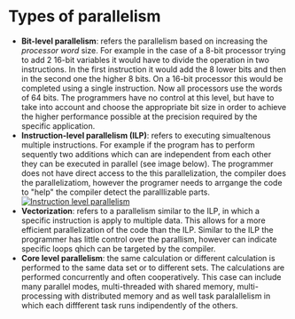 # Types of parallelism
* **Bit-level parallelism**: refers the parallelism based on increasing the _processor word_ size. For example in the case of a 8-bit processor trying to add 2 16-bit variables it would have to divide the operation in two instructions. In the first instruction it would add the 8 lower bits and then in the second one the higher 8 bits. On a 16-bit processor this would be completed using a single instruction. Now all processors use the words of 64 bits. The programmers have no control at this level, but have to take into account and choose the appropriate bit size in order to achieve the higher performance possible at the precision required by the specific application. 
* **Instruction-level parallelism (ILP)**: refers to executing simualtenous multiple instructions. For example if the program has to perform sequently two additions which can are independent from each other they can be executed in parallel (see image below). The programmer does not have direct access to the this parallelization, the compiler does the parallelizatiom, however the programer needs to arrgange the code to "help" the compiler detect the paralllizable parts.
[![Instruction level parallelism](https://i.pinimg.com/originals/1f/a4/d7/1fa4d7bda58e84045b9456c391d2aa58.png)](https://i.pinimg.com/originals/1f/a4/d7/1fa4d7bda58e84045b9456c391d2aa58.png)
* **Vectorization**: refers to a parallelism similar to the ILP, in which a specific instruction is apply to multiple data. This allows for a more efficient parallelization of the code than the ILP. Similar to the ILP the programmer has little control over the parallism, however can indicate specific loops qhich can be targeted by the compiler.
* **Core level parallelism**: the same calculation or different calculation is performed to the same data set or to different sets. The calculations are performed concurrently and often cooperatively. This case can include many parallel modes, multi-threaded with shared memory, multi-processing with distributed memory and as well task paralallelism in which each diffferent task runs indipendently of the others.
